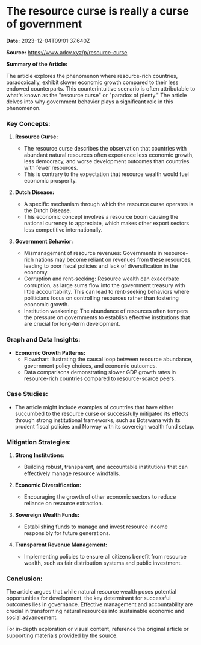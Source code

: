 # The resource curse is really a curse of government

**Date:** 2023-12-04T09:01:37.640Z

**Source:** https://www.adcv.xyz/p/resource-curse

**Summary of the Article:**

The article explores the phenomenon where resource-rich countries, paradoxically, exhibit slower economic growth compared to their less endowed counterparts. This counterintuitive scenario is often attributable to what's known as the "resource curse" or "paradox of plenty." The article delves into why government behavior plays a significant role in this phenomenon.

### Key Concepts:

1. **Resource Curse:**
   - The resource curse describes the observation that countries with abundant natural resources often experience less economic growth, less democracy, and worse development outcomes than countries with fewer resources.
   - This is contrary to the expectation that resource wealth would fuel economic prosperity.

2. **Dutch Disease:**
   - A specific mechanism through which the resource curse operates is the Dutch Disease.
   - This economic concept involves a resource boom causing the national currency to appreciate, which makes other export sectors less competitive internationally.

3. **Government Behavior:**
   - Mismanagement of resource revenues: Governments in resource-rich nations may become reliant on revenues from these resources, leading to poor fiscal policies and lack of diversification in the economy.
   - Corruption and rent-seeking: Resource wealth can exacerbate corruption, as large sums flow into the government treasury with little accountability. This can lead to rent-seeking behaviors where politicians focus on controlling resources rather than fostering economic growth.
   - Institution weakening: The abundance of resources often tempers the pressure on governments to establish effective institutions that are crucial for long-term development.

### Graph and Data Insights:

- **Economic Growth Patterns:**
  - Flowchart illustrating the causal loop between resource abundance, government policy choices, and economic outcomes.
  - Data comparisons demonstrating slower GDP growth rates in resource-rich countries compared to resource-scarce peers.

### Case Studies:

- The article might include examples of countries that have either succumbed to the resource curse or successfully mitigated its effects through strong institutional frameworks, such as Botswana with its prudent fiscal policies and Norway with its sovereign wealth fund setup.

### Mitigation Strategies:

1. **Strong Institutions:** 
   - Building robust, transparent, and accountable institutions that can effectively manage resource windfalls.

2. **Economic Diversification:**
   - Encouraging the growth of other economic sectors to reduce reliance on resource extraction.

3. **Sovereign Wealth Funds:**
   - Establishing funds to manage and invest resource income responsibly for future generations.

4. **Transparent Revenue Management:**
   - Implementing policies to ensure all citizens benefit from resource wealth, such as fair distribution systems and public investment.

### Conclusion:

The article argues that while natural resource wealth poses potential opportunities for development, the key determinant for successful outcomes lies in governance. Effective management and accountability are crucial in transforming natural resources into sustainable economic and social advancement.

For in-depth exploration or visual content, reference the original article or supporting materials provided by the source.